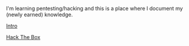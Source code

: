 I'm learning pentesting/hacking and this is a place where I document my (newly earned) knowledge.

[Intro](https://korrectional.github.io/Posts/Intro.txt)

[Hack The Box](https://korrectional.github.io/HTB/mainHTB.txtxt)
